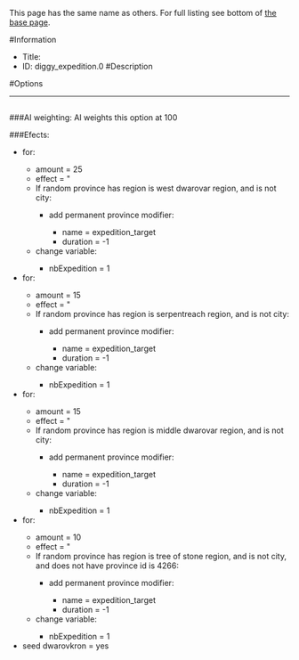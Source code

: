 This page has the same name as others. For full listing see bottom of [the base page](.md).

#Information
 - Title: 
 - ID: diggy_expedition.0
#Description

#Options

___
##

###AI weighting:
AI weights this option at 100


###Efects:<ul><li>for:</li><ul><li>amount = 25</li><li>effect = "</li><li>If random province has region is west dwarovar region, and  is not city:</li><ul><li>add permanent province modifier:</li><ul><li>name = expedition_target</li><li>duration = -1</li></ul></ul><li>change variable:</li><ul><li>nbExpedition = 1</li></ul></ul><li>for:</li><ul><li>amount = 15</li><li>effect = "</li><li>If random province has region is serpentreach region, and  is not city:</li><ul><li>add permanent province modifier:</li><ul><li>name = expedition_target</li><li>duration = -1</li></ul></ul><li>change variable:</li><ul><li>nbExpedition = 1</li></ul></ul><li>for:</li><ul><li>amount = 15</li><li>effect = "</li><li>If random province has region is middle dwarovar region, and  is not city:</li><ul><li>add permanent province modifier:</li><ul><li>name = expedition_target</li><li>duration = -1</li></ul></ul><li>change variable:</li><ul><li>nbExpedition = 1</li></ul></ul><li>for:</li><ul><li>amount = 10</li><li>effect = "</li><li>If random province has region is tree of stone region, and  is not city, and does not have province id is 4266:</li><ul><li>add permanent province modifier:</li><ul><li>name = expedition_target</li><li>duration = -1</li></ul></ul><li>change variable:</li><ul><li>nbExpedition = 1</li></ul></ul><li>seed dwarovkron = yes</li></ul>

